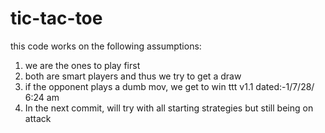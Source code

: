 # tic-tac-toe
this code works on the following assumptions: 
1) we are the ones to play first 
2) both are smart players and thus we try to get a draw 
3) if the opponent plays a dumb mov, we get to win 
ttt v1.1 dated:-1/7/28/ 6:24 am
4) In the next commit, will try with all starting strategies but still being on attack
